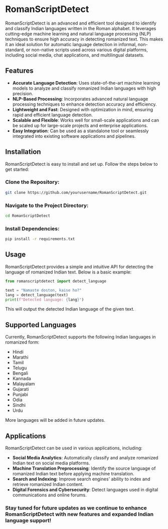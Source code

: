 # RomanScriptDetect

RomanScriptDetect is an advanced and efficient tool designed to identify and classify Indian languages written in the Roman alphabet. It leverages cutting-edge machine learning and natural language processing (NLP) techniques to ensure high accuracy in detecting romanized text. This makes it an ideal solution for automatic language detection in informal, non-standard, or non-native scripts used across various digital platforms, including social media, chat applications, and multilingual datasets.

## Features

- **Accurate Language Detection**: Uses state-of-the-art machine learning models to analyze and classify romanized Indian languages with high precision.
- **NLP-Based Processing**: Incorporates advanced natural language processing techniques to enhance detection accuracy and efficiency.
- **Lightweight and Fast**: Designed with optimization in mind, ensuring rapid and efficient language detection.
- **Scalable and Flexible**: Works well for small-scale applications and can be scaled up for large-scale projects and enterprise applications.
- **Easy Integration**: Can be used as a standalone tool or seamlessly integrated into existing software applications and pipelines.

## Installation

RomanScriptDetect is easy to install and set up. Follow the steps below to get started:

### Clone the Repository:
```sh
git clone https://github.com/yourusername/RomanScriptDetect.git
```

### Navigate to the Project Directory:
```sh
cd RomanScriptDetect
```

### Install Dependencies:
```sh
pip install -r requirements.txt
```

## Usage

RomanScriptDetect provides a simple and intuitive API for detecting the language of romanized Indian text. Below is a basic example:

```python
from romanscriptdetect import detect_language

text = "Namaste doston, kaise ho?"
lang = detect_language(text)
print(f"Detected language: {lang}")
```

This will output the detected Indian language of the given text.

## Supported Languages

Currently, RomanScriptDetect supports the following Indian languages in romanized form:

- Hindi
- Marathi
- Tamil
- Telugu
- Bengali
- Kannada
- Malayalam
- Gujarati
- Punjabi
- Odia
- Sindhi
- Urdu

More languages will be added in future updates.

## Applications

RomanScriptDetect can be used in various applications, including:
- **Social Media Analytics**: Automatically classify and analyze romanized Indian text on social media platforms.
- **Machine Translation Preprocessing**: Identify the source language of romanized Indian text before applying machine translation.
- **Search and Indexing**: Improve search engines' ability to index and retrieve romanized Indian content.
- **Digital Forensics and Cybersecurity**: Detect languages used in digital communications and online forums.



### Stay tuned for future updates as we continue to enhance RomanScriptDetect with new features and expanded Indian language support!
